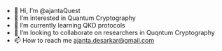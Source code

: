- 👋 Hi, I’m @ajantaQuest
- 👀 I’m interested in Quantum Cryptography
- 🌱 I’m currently learning QKD protocols
- 💞️ I’m looking to collaborate on researchers in Quqntum Cryptography
- 📫 How to reach me ajanta.desarkar@gmail.com

<!---
ajantaQuest/ajantaQuest is a ✨ special ✨ repository because its `README.md` (this file) appears on your GitHub profile.
You can click the Preview link to take a look at your changes.
--->

